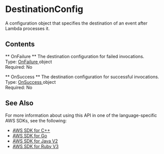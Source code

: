 # DestinationConfig<a name="API_DestinationConfig"></a>

A configuration object that specifies the destination of an event after Lambda processes it\.

## Contents<a name="API_DestinationConfig_Contents"></a>

 ** OnFailure **   <a name="SSS-Type-DestinationConfig-OnFailure"></a>
The destination configuration for failed invocations\.  
Type: [ OnFailure ](API_OnFailure.md) object  
Required: No

 ** OnSuccess **   <a name="SSS-Type-DestinationConfig-OnSuccess"></a>
The destination configuration for successful invocations\.  
Type: [ OnSuccess ](API_OnSuccess.md) object  
Required: No

## See Also<a name="API_DestinationConfig_SeeAlso"></a>

For more information about using this API in one of the language\-specific AWS SDKs, see the following:
+  [ AWS SDK for C\+\+](https://docs.aws.amazon.com/goto/SdkForCpp/lambda-2015-03-31/DestinationConfig) 
+  [ AWS SDK for Go](https://docs.aws.amazon.com/goto/SdkForGoV1/lambda-2015-03-31/DestinationConfig) 
+  [ AWS SDK for Java V2](https://docs.aws.amazon.com/goto/SdkForJavaV2/lambda-2015-03-31/DestinationConfig) 
+  [ AWS SDK for Ruby V3](https://docs.aws.amazon.com/goto/SdkForRubyV3/lambda-2015-03-31/DestinationConfig) 